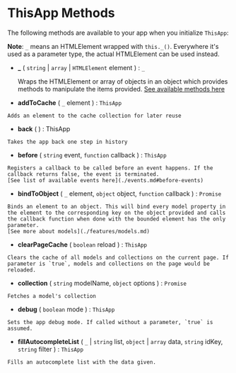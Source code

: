 # ThisApp Methods

The following methods are available to your app when you initialize `ThisApp`:

**Note**: `_` means an HTMLElement wrapped with `this._()`. Everywhere it's used as a parameter type, the actual HTMLElement can be used instead.

-   <a class="anchor" name="_">**_**</a> ( `string` | `array` | `HTMLElement` element ) : `_`

    Wraps the HTMLElement or array of objects in an object which provides methods to manipulate the items provided.
    [See available methods here](./_.md)

-    <a class="anchor" name="addToCache">**addToCache**</a> ( `_` element ) : `ThisApp`

    Adds an element to the cache collection for later reuse
    
-    <a class="anchor" name="back">**back**</a> ( ) : ThisApp

    Takes the app back one step in history
    
-    <a class="anchor" name="before">**before**</a> ( `string` event, `function` callback ) : `ThisApp`

    Registers a callback to be called before an event happens. If the callback returns false, the event is terminated.
    [See list of available events here](./events.md#before-events)
    
-    <a class="anchor" name="bindToObject">**bindToObject**</a> ( `_`  element, `object` object, `function` callback ) : `Promise`

    Binds an element to an object. This will bind every model property in the element to the corresponding key on the object provided and calls the callback function when done with the bounded element has the only parameter.
    [See more about models](./features/models.md)

-    <a class="anchor" name="clearPageCache">**clearPageCache**</a> ( `boolean` reload ) : `ThisApp`

    Clears the cache of all models and collections on the current page. If parameter is `true`, models and collections on the page would be reloaded.
    
-    <a class="anchor" name="collection">**collection**</a> ( `string` modelName, `object` options ) : `Promise`

    Fetches a model's collection
    
-    <a class="anchor" name="debug">**debug**</a> ( `boolean` mode ) : `ThisApp`

    Sets the app debug mode. If called without a parameter, `true` is assumed.
    
-    <a class="anchor" name="fillAutocompleteList">**fillAutocompleteList**</a> ( `_` | `string` list, `object` | `array` data, `string` idKey, `string` filter ) : `ThisApp`

    Fills an autocomplete list with the data given.
    
